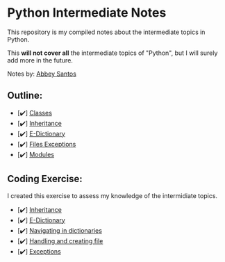 # Python Intermediate Notes

This repository is my compiled notes about the intermediate topics in Python.

This **will not cover all** the intermediate topics of "Python", but I will surely add more in the future.

Notes by: [Abbey Santos](https://github.com/AbbeyIT)

## Outline: 

- [✔️] [Classes](01Classes.md)
- [✔️] [Inheritance](02Inheritance.md)
- [✔️] [E-Dictionary](03E-dictionary.md)
- [✔️] [Files Exceptions](04Files-Exceptions.md)
- [✔️] [Modules](05Modules.md)

## Coding Exercise:

I created this exercise to assess my knowledge of the intermidiate topics.
- [✔️] [Inheritance](coding-exercise/02Inheritance.py)
- [✔️] [E-Dictionary](coding-exercise/03e-dictionary.py)
- [✔️] [Navigating in dictionaries](coding-exercise/03navigating-in-dictionaries.py)
- [✔️] [Handling and creating file](coding-exercise/04.1handling-creating-file.py)
- [✔️] [Exceptions](coding-exercise/04.2Exeptions.py)

